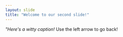 ```yaml
---
layout: slide
title: "Welcome to our second slide!"
---
```

_"Here's a witty caption!_
Use the left arrow to go back!
